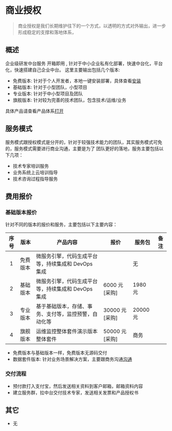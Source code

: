 # 商业授权

> 商业授权是我们长期维护往下的一个方式，以透明的方式对外输出，进一步形成稳定的支撑和落地体系，

## 概述

企业级研发中台服务 开箱即用 , 针对于中小企业私有化部署，快速中台化，平台化，快速搭建自己企业中台。
这里主要输出包括几个版本:

- 免费版本: 针对于个人开发者，本地一键安装部署，具体查看[安装](http://localhost:8080/env/development/)
- 基础版本: 针对于小型团队，小型项目
- 专业版本: 针对于中小型项目及团队
- 旗舰版本: 针对较为完善的技术团队，包含技术/运维/业务

具体产品请查看产品体系[打开](http://alinesno-platform.linesno.com/platform)

## 服务模式

服务模式跟授权模式是分开的，针对于较强技术能力的团队，其实服务模式可免的，服务模式需要进行商业沟通，主要是为了
团队更好的落地，服务主要包括以下几项：

- 技术专家培训服务
- 业务系统上云培训指导
- 技术咨询过程指导服务

## 费用报价

### 基础版本报价

针对不同的版本的报价和服务，主要包括以下主要内容：

| 序号 | 版本     | 产品内容                                             | 报价           | 服务包   | 备注 |
| :--: | -------- | ---------------------------------------------------- | -------------- | -------- | ---- |
|  1   | 免费版本 | 微服务引擎，代码生成平台等，持续集成和 DevOps 集成   |                | 无       |      |
|  2   | 基础版本 | 微服务引擎，代码生成平台等，持续集成和 DevOps 集成   | 6000 元[采购]  | 1980 元  |      |
|  3   | 专业版本 | 基于基础版本，存储、事务、支付等，监控预警，自动化等 | 30000 元[采购] | 20000 元 |      |
|  4   | 旗舰版本 | 运维监控整体套件演示版本整体套件                     | 50000 元[采购] | 商务     |      |

- 免费版本与基础版本一样，免费版本无源码交付
- 数据套件版本: 针对业务场景解决方案，主要跟商务沟通[沟通](#)

### 交付流程

- 预付款打入支付宝，然后发送相关资料到客户邮箱，邮箱资料内容
- 建立服务群，拉中台交付技术专家，发送相关发票和产品授权书

## 其它

- 无
